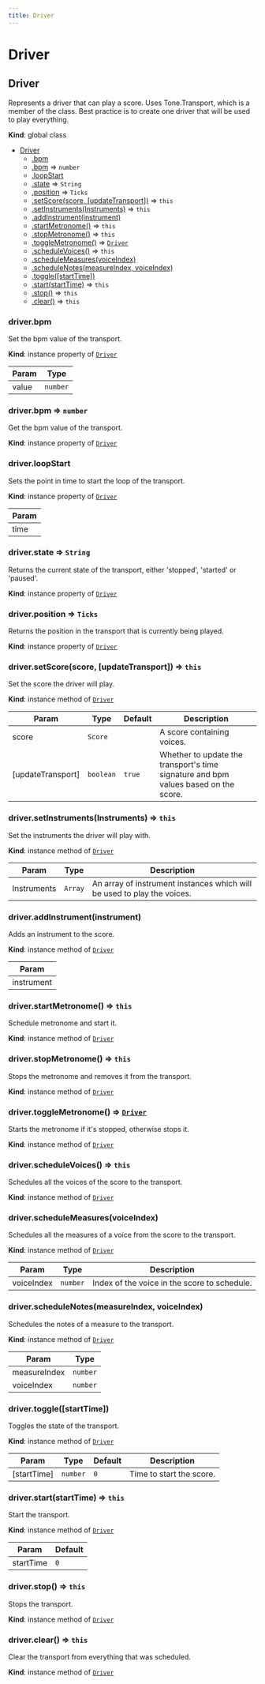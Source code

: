 ```yaml
---
title: Driver
---
```


# Driver

<a name="Driver"></a>

## Driver
Represents a driver that can play a score.
Uses Tone.Transport, which is a member of the class.
Best practice is to create one driver that will be used to play everything.

**Kind**: global class  

* [Driver](#Driver)
    * [.bpm](#Driver+bpm)
    * [.bpm](#Driver+bpm) ⇒ <code>number</code>
    * [.loopStart](#Driver+loopStart)
    * [.state](#Driver+state) ⇒ <code>String</code>
    * [.position](#Driver+position) ⇒ <code>Ticks</code>
    * [.setScore(score, [updateTransport])](#Driver+setScore) ⇒ <code>this</code>
    * [.setInstruments(Instruments)](#Driver+setInstruments) ⇒ <code>this</code>
    * [.addInstrument(instrument)](#Driver+addInstrument)
    * [.startMetronome()](#Driver+startMetronome) ⇒ <code>this</code>
    * [.stopMetronome()](#Driver+stopMetronome) ⇒ <code>this</code>
    * [.toggleMetronome()](#Driver+toggleMetronome) ⇒ [<code>Driver</code>](#Driver)
    * [.scheduleVoices()](#Driver+scheduleVoices) ⇒ <code>this</code>
    * [.scheduleMeasures(voiceIndex)](#Driver+scheduleMeasures)
    * [.scheduleNotes(measureIndex, voiceIndex)](#Driver+scheduleNotes)
    * [.toggle([startTime])](#Driver+toggle)
    * [.start(startTime)](#Driver+start) ⇒ <code>this</code>
    * [.stop()](#Driver+stop) ⇒ <code>this</code>
    * [.clear()](#Driver+clear) ⇒ <code>this</code>

<a name="Driver+bpm"></a>

### driver.bpm
Set the bpm value of the transport.

**Kind**: instance property of [<code>Driver</code>](#Driver)  

| Param | Type |
| --- | --- |
| value | <code>number</code> | 

<a name="Driver+bpm"></a>

### driver.bpm ⇒ <code>number</code>
Get the bpm value of the transport.

**Kind**: instance property of [<code>Driver</code>](#Driver)  
<a name="Driver+loopStart"></a>

### driver.loopStart
Sets the point in time to start the loop of the transport.

**Kind**: instance property of [<code>Driver</code>](#Driver)  

| Param |
| --- |
| time | 

<a name="Driver+state"></a>

### driver.state ⇒ <code>String</code>
Returns the current state of the transport,
either 'stopped', 'started' or 'paused'.

**Kind**: instance property of [<code>Driver</code>](#Driver)  
<a name="Driver+position"></a>

### driver.position ⇒ <code>Ticks</code>
Returns the position in the transport that is currently being played.

**Kind**: instance property of [<code>Driver</code>](#Driver)  
<a name="Driver+setScore"></a>

### driver.setScore(score, [updateTransport]) ⇒ <code>this</code>
Set the score the driver will play.

**Kind**: instance method of [<code>Driver</code>](#Driver)  

| Param | Type | Default | Description |
| --- | --- | --- | --- |
| score | <code>Score</code> | <code></code> | A score containing voices. |
| [updateTransport] | <code>boolean</code> | <code>true</code> | Whether to update the transport's time signature and bpm values based on     the score. |

<a name="Driver+setInstruments"></a>

### driver.setInstruments(Instruments) ⇒ <code>this</code>
Set the instruments the driver will play with.

**Kind**: instance method of [<code>Driver</code>](#Driver)  

| Param | Type | Description |
| --- | --- | --- |
| Instruments | <code>Array</code> | An array of instrument instances which will be used to play the voices. |

<a name="Driver+addInstrument"></a>

### driver.addInstrument(instrument)
Adds an instrument to the score.

**Kind**: instance method of [<code>Driver</code>](#Driver)  

| Param |
| --- |
| instrument | 

<a name="Driver+startMetronome"></a>

### driver.startMetronome() ⇒ <code>this</code>
Schedule metronome and start it.

**Kind**: instance method of [<code>Driver</code>](#Driver)  
<a name="Driver+stopMetronome"></a>

### driver.stopMetronome() ⇒ <code>this</code>
Stops the metronome and removes it from the transport.

**Kind**: instance method of [<code>Driver</code>](#Driver)  
<a name="Driver+toggleMetronome"></a>

### driver.toggleMetronome() ⇒ [<code>Driver</code>](#Driver)
Starts the metronome if it's stopped, otherwise stops it.

**Kind**: instance method of [<code>Driver</code>](#Driver)  
<a name="Driver+scheduleVoices"></a>

### driver.scheduleVoices() ⇒ <code>this</code>
Schedules all the voices of the score to the transport.

**Kind**: instance method of [<code>Driver</code>](#Driver)  
<a name="Driver+scheduleMeasures"></a>

### driver.scheduleMeasures(voiceIndex)
Schedules all the measures of a voice from the score to the transport.

**Kind**: instance method of [<code>Driver</code>](#Driver)  

| Param | Type | Description |
| --- | --- | --- |
| voiceIndex | <code>number</code> | Index of the voice in the score to schedule. |

<a name="Driver+scheduleNotes"></a>

### driver.scheduleNotes(measureIndex, voiceIndex)
Schedules the notes of a measure to the transport.

**Kind**: instance method of [<code>Driver</code>](#Driver)  

| Param | Type |
| --- | --- |
| measureIndex | <code>number</code> | 
| voiceIndex | <code>number</code> | 

<a name="Driver+toggle"></a>

### driver.toggle([startTime])
Toggles the state of the transport.

**Kind**: instance method of [<code>Driver</code>](#Driver)  

| Param | Type | Default | Description |
| --- | --- | --- | --- |
| [startTime] | <code>number</code> | <code>0</code> | Time to start the score. |

<a name="Driver+start"></a>

### driver.start(startTime) ⇒ <code>this</code>
Start the transport.

**Kind**: instance method of [<code>Driver</code>](#Driver)  

| Param | Default |
| --- | --- |
| startTime | <code>0</code> | 

<a name="Driver+stop"></a>

### driver.stop() ⇒ <code>this</code>
Stops the transport.

**Kind**: instance method of [<code>Driver</code>](#Driver)  
<a name="Driver+clear"></a>

### driver.clear() ⇒ <code>this</code>
Clear the transport from everything that was scheduled.

**Kind**: instance method of [<code>Driver</code>](#Driver)  
